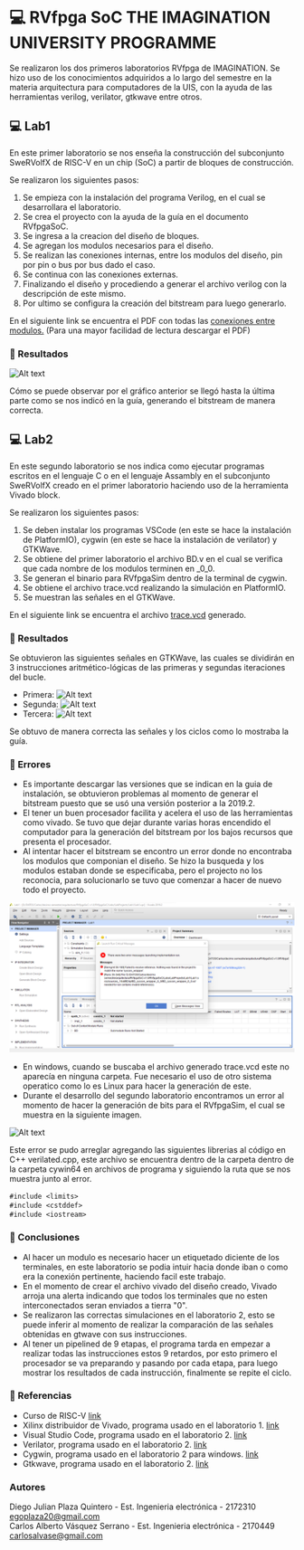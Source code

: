 # 💻 RVfpga SoC THE IMAGINATION UNIVERSITY PROGRAMME

Se realizaron los dos primeros laboratorios RVfpga de IMAGINATION. Se hizo uso de los conocimientos adquiridos a lo largo del semestre en la materia arquitectura para computadores de la UIS, con la ayuda de las herramientas verilog, verilator, gtkwave entre otros. 

## 💻 Lab1

En este primer laboratorio se nos enseña la construcción del subconjunto SweRVolfX de RISC-V en un chip (SoC) a partir de bloques de construcción. 

Se realizaron los siguientes pasos:

1. Se empieza con la instalación del programa Verilog, en el cual se desarrollara el laboratorio.
2. Se crea el proyecto con la ayuda de la guía en el documento RVfpgaSoC.
3. Se ingresa a la creacion del diseño de bloques.
4. Se agregan los modulos necesarios para el diseño.
5. Se realizan las conexiones internas, entre los modulos del diseño, pin por pin o bus por bus dado el caso.
6. Se continua con las conexiones externas.
7. Finalizando el diseño y procediendo a generar el archivo verilog con la descripción de este mismo.
8. Por ultimo se configura la creación del bitstream para luego generarlo.


En el siguiente link se encuentra el PDF con todas las [conexiones entre modulos.](BlockDesign.pdf) (Para una mayor facilidad de lectura descargar el PDF)

### 🎯 Resultados

![Alt text](https://i.imgur.com/mNLRNXc.png)

Cómo se puede observar por el gráfico anterior se llegó hasta la última parte como se nos indicó en la guía, generando el bitstream de manera correcta.

## 💻 Lab2

En este segundo laboratorio se nos indica como ejecutar programas escritos en el lenguaje C o en el lenguaje Assambly en el subconjunto SweRVolfX creado en el primer laboratorio haciendo uso de la herramienta Vivado block.

Se realizaron los siguientes pasos:

1. Se deben instalar los programas VSCode (en este se hace la instalación de PlatformIO), cygwin (en este se hace la instalación de verilator) y GTKWave.
2. Se obtiene del primer laboratorio el archivo BD.v en el cual se verifica que cada nombre de los modulos terminen en _0_0.
3. Se generan el binario para RVfpgaSim dentro de la terminal de cygwin.
4. Se obtiene el archivo trace.vcd realizando la simulación en PlatformIO.
5. Se muestran las señales en el GTKWave.

En el siguiente link se encuentra el archivo [trace.vcd](https://drive.google.com/file/d/1rNC20zOZOhfziusyGDlmFjSkUsuzrFOx/view) generado. 

### 🎯 Resultados

Se obtuvieron las siguientes señales en GTKWave, las cuales se dividirán en 3 instrucciones aritmético-lógicas de las primeras y segundas iteraciones del bucle.

- Primera: 
![Alt text](https://i.imgur.com/Ua98Wy5.png)
- Segunda:
![Alt text](https://i.imgur.com/V4yUK1t.png) 
- Tercera:
![Alt text](https://i.imgur.com/s18a98r.png)

Se obtuvo de manera correcta las señales y los ciclos como lo mostraba la guía.

### 🔖 Errores
- Es importante descargar las versiones que se indican en la guia de instalación, se obtuvieron problemas al momento de generar el bitstream puesto que se usó una versión posterior a la 2019.2.
- El tener un buen procesador facilita y acelera el uso de las herramientas como vivado. Se tuvo que dejar durante varias horas encendido el computador para la generación del bitstream por los bajos recursos que presenta el procesador. 
- Al intentar hacer el bitstream se encontro un error donde no encontraba los modulos que componian el diseño. Se hizo la busqueda y los modulos estaban donde se especificaba, pero el projecto no los reconocia, para solucionarlo se tuvo que comenzar a hacer de nuevo todo el proyecto.

![Alt text](image.png)

- En windows, cuando se buscaba el archivo generado trace.vcd este no aparecía en ninguna carpeta. Fue necesario el uso de otro sistema operatico como lo es Linux para hacer la generación de este.
- Durante el desarrollo del segundo laboratorio encontramos un error al momento de hacer la generación de bits para el RVfpgaSim, el cual se muestra en la siguiente imagen.

![Alt text](https://i.imgur.com/95wToyx.png)

Este error se pudo arreglar agregando las siguientes librerias al código en C++ verilated.cpp, este archivo se encuentra dentro de la carpeta dentro de la carpeta cywin64 en archivos de programa y siguiendo la ruta que se nos muestra junto al error.
```
#include <limits>
#include <cstddef>
#include <iostream>
```

### 🔖 Conclusiones
- Al hacer un modulo es necesario hacer un etiquetado diciente de los terminales, en este laboratorio se podia intuir hacia donde iban o como era la conexión pertinente, haciendo facil este trabajo.
- En el momento de crear el archivo vivado del diseño creado, Vivado arroja una alerta indicando que todos los terminales que no esten interconectados seran enviados a tierra "0".
- Se realizaron las correctas simulaciones en el laboratorio 2, esto se puede inferir al momento de realizar la comparación de las señales obtenidas en gtwave con sus instrucciones.
- Al tener un pipelined de 9 etapas, el programa tarda en empezar a realizar todas las instrucciones estos 9 retardos, por esto primero el procesador se va preparando y pasando por cada etapa, para luego mostrar los resultados de cada instrucción, finalmente se repite el ciclo.

### 🔖 Referencias
- Curso de RISC-V [link](https://university.imgtec.com/resources/download/rvfpgasoc-v1-0/)
- Xilinx distribuidor de Vivado, programa usado en el laboratorio 1. [link](https://www.xilinx.com/)
- Visual Studio Code, programa usado en el laboratorio 2. [link](https://code.visualstudio.com/)
- Verilator, programa usado en el laboratorio 2. [link](https://verilator.org/guide/latest/index.html)
- Cygwin, programa usado en el laboratorio 2 para windows. [link](https://www.cygwin.com/)
- Gtkwave, programa usado en el laboratorio 2. [link](https://sourceforge.net/projects/gtkwave/)

### Autores
Diego Julian Plaza Quintero - Est. Ingenieria electrónica - 2172310
<br/>
egoplaza20@gmail.com
<br/>
Carlos Alberto Vásquez Serrano - Est. Ingenieria electrónica - 2170449
<br/>
carlosalvase@gmail.com
